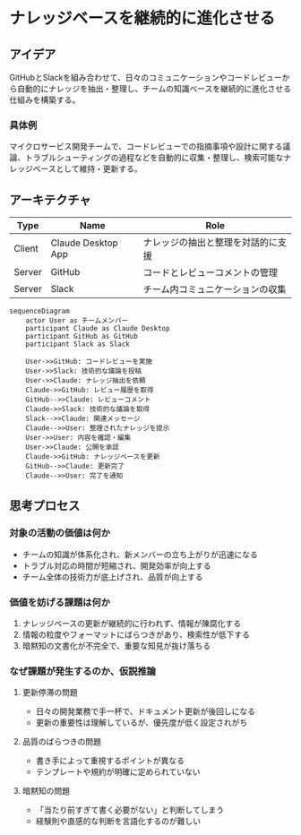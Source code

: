 # ナレッジベースを継続的に進化させる

## アイデア
GitHubとSlackを組み合わせて、日々のコミュニケーションやコードレビューから自動的にナレッジを抽出・整理し、チームの知識ベースを継続的に進化させる仕組みを構築する。

### 具体例
マイクロサービス開発チームで、コードレビューでの指摘事項や設計に関する議論、トラブルシューティングの過程などを自動的に収集・整理し、検索可能なナレッジベースとして維持・更新する。

## アーキテクチャ
| Type | Name | Role |
|--|--|--|
| Client | Claude Desktop App | ナレッジの抽出と整理を対話的に支援 |
| Server | GitHub | コードとレビューコメントの管理 |
| Server | Slack | チーム内コミュニケーションの収集 |

```mermaid
sequenceDiagram
    actor User as チームメンバー
    participant Claude as Claude Desktop
    participant GitHub as GitHub
    participant Slack as Slack

    User->>GitHub: コードレビューを実施
    User->>Slack: 技術的な議論を投稿
    User->>Claude: ナレッジ抽出を依頼
    Claude->>GitHub: レビュー履歴を取得
    GitHub-->>Claude: レビューコメント
    Claude->>Slack: 技術的な議論を取得
    Slack-->>Claude: 関連メッセージ
    Claude-->>User: 整理されたナレッジを提示
    User->>User: 内容を確認・編集
    User->>Claude: 公開を承認
    Claude->>GitHub: ナレッジベースを更新
    GitHub-->>Claude: 更新完了
    Claude-->>User: 完了を通知
```

## 思考プロセス

### 対象の活動の価値は何か
- チームの知識が体系化され、新メンバーの立ち上がりが迅速になる
- トラブル対応の時間が短縮され、開発効率が向上する
- チーム全体の技術力が底上げされ、品質が向上する

### 価値を妨げる課題は何か
1. ナレッジベースの更新が継続的に行われず、情報が陳腐化する<br>
2. 情報の粒度やフォーマットにばらつきがあり、検索性が低下する<br>
3. 暗黙知の文書化が不完全で、重要な知見が抜け落ちる<br>

### なぜ課題が発生するのか、仮説推論
1. 更新停滞の問題
    - 日々の開発業務で手一杯で、ドキュメント更新が後回しになる
    - 更新の重要性は理解しているが、優先度が低く設定されがち<br>

2. 品質のばらつきの問題
    - 書き手によって重視するポイントが異なる
    - テンプレートや規約が明確に定められていない<br>

3. 暗黙知の問題
    - 「当たり前すぎて書く必要がない」と判断してしまう
    - 経験則や直感的な判断を言語化するのが難しい